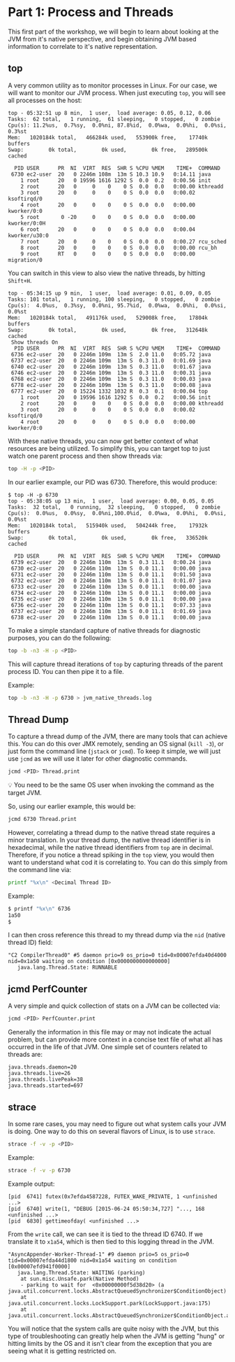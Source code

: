 # Part 1: Process and Threads

This first part of the workshop, we will begin to learn about looking at the JVM from it's native perspective, and begin obtaining JVM based information to correlate to it's native representation.

## top

A very common utility as to monitor processes in Linux. For our case, we will want to monitor our JVM process. When just executing `top`, you will see all processes on the host:

```
top - 05:32:51 up 8 min,  1 user,  load average: 0.05, 0.12, 0.06
Tasks:  62 total,   1 running,  61 sleeping,   0 stopped,   0 zombie
Cpu(s): 11.2%us,  0.7%sy,  0.0%ni, 87.8%id,  0.0%wa,  0.0%hi,  0.0%si,  0.3%st
Mem:   1020184k total,   466284k used,   553900k free,    17740k buffers
Swap:        0k total,        0k used,        0k free,   289500k cached

  PID USER      PR  NI  VIRT  RES  SHR S %CPU %MEM    TIME+  COMMAND
 6730 ec2-user  20   0 2246m 108m  13m S 10.3 10.9   0:14.11 java
    1 root      20   0 19596 1616 1292 S  0.0  0.2   0:00.56 init
    2 root      20   0     0    0    0 S  0.0  0.0   0:00.00 kthreadd
    3 root      20   0     0    0    0 S  0.0  0.0   0:00.02 ksoftirqd/0
    4 root      20   0     0    0    0 S  0.0  0.0   0:00.00 kworker/0:0
    5 root       0 -20     0    0    0 S  0.0  0.0   0:00.00 kworker/0:0H
    6 root      20   0     0    0    0 S  0.0  0.0   0:00.04 kworker/u30:0
    7 root      20   0     0    0    0 S  0.0  0.0   0:00.27 rcu_sched
    8 root      20   0     0    0    0 S  0.0  0.0   0:00.00 rcu_bh
    9 root      RT   0     0    0    0 S  0.0  0.0   0:00.00 migration/0
```

You can switch in this view to also view the native threads, by hitting `Shift+H`.

```
top - 05:34:15 up 9 min,  1 user,  load average: 0.01, 0.09, 0.05
Tasks: 101 total,   1 running, 100 sleeping,   0 stopped,   0 zombie
Cpu(s):  4.0%us,  0.3%sy,  0.0%ni, 95.7%id,  0.0%wa,  0.0%hi,  0.0%si,  0.0%st
Mem:   1020184k total,   491176k used,   529008k free,    17804k buffers
Swap:        0k total,        0k used,        0k free,   312648k cached
 Show threads On
  PID USER      PR  NI  VIRT  RES  SHR S %CPU %MEM    TIME+  COMMAND
 6736 ec2-user  20   0 2246m 109m  13m S  2.0 11.0   0:05.72 java
 6737 ec2-user  20   0 2246m 109m  13m S  0.3 11.0   0:01.69 java
 6740 ec2-user  20   0 2246m 109m  13m S  0.3 11.0   0:01.67 java
 6746 ec2-user  20   0 2246m 109m  13m S  0.3 11.0   0:00.31 java
 6768 ec2-user  20   0 2246m 109m  13m S  0.3 11.0   0:00.03 java
 6778 ec2-user  20   0 2246m 109m  13m S  0.3 11.0   0:00.08 java
 6777 ec2-user  20   0 15224 1332 1032 R  0.3  0.1   0:00.04 top
    1 root      20   0 19596 1616 1292 S  0.0  0.2   0:00.56 init
    2 root      20   0     0    0    0 S  0.0  0.0   0:00.00 kthreadd
    3 root      20   0     0    0    0 S  0.0  0.0   0:00.02 ksoftirqd/0
    4 root      20   0     0    0    0 S  0.0  0.0   0:00.00 kworker/0:0
```

With these native threads, you can now get better context of what resources are being utilized. To simplify this, you can target top to just watch one parent process and then show threads via:

```bash
top -H -p <PID>
```

In our earlier example, our PID was 6730. Therefore, this would produce:

```
$ top -H -p 6730
top - 05:38:05 up 13 min,  1 user,  load average: 0.00, 0.05, 0.05
Tasks:  32 total,   0 running,  32 sleeping,   0 stopped,   0 zombie
Cpu(s):  0.0%us,  0.0%sy,  0.0%ni,100.0%id,  0.0%wa,  0.0%hi,  0.0%si,  0.0%st
Mem:   1020184k total,   515940k used,   504244k free,    17932k buffers
Swap:        0k total,        0k used,        0k free,   336520k cached

  PID USER      PR  NI  VIRT  RES  SHR S %CPU %MEM    TIME+  COMMAND
 6739 ec2-user  20   0 2246m 110m  13m S  0.3 11.1   0:00.24 java
 6730 ec2-user  20   0 2246m 110m  13m S  0.0 11.1   0:00.00 java
 6731 ec2-user  20   0 2246m 110m  13m S  0.0 11.1   0:01.50 java
 6732 ec2-user  20   0 2246m 110m  13m S  0.0 11.1   0:01.07 java
 6733 ec2-user  20   0 2246m 110m  13m S  0.0 11.1   0:00.00 java
 6734 ec2-user  20   0 2246m 110m  13m S  0.0 11.1   0:00.00 java
 6735 ec2-user  20   0 2246m 110m  13m S  0.0 11.1   0:00.00 java
 6736 ec2-user  20   0 2246m 110m  13m S  0.0 11.1   0:07.33 java
 6737 ec2-user  20   0 2246m 110m  13m S  0.0 11.1   0:01.69 java
 6738 ec2-user  20   0 2246m 110m  13m S  0.0 11.1   0:00.00 java
```

To make a simple standard capture of native threads for diagnostic purposes, you can do the following:

```bash
top -b -n3 -H -p <PID>
```

This will capture thread iterations of `top` by capturing threads of the parent process ID. You can then pipe it to a file.

Example:

```bash
top -b -n3 -H -p 6730 > jvm_native_threads.log
```

## Thread Dump

To capture a thread dump of the JVM, there are many tools that can achieve this. You can do this over JMX remotely, sending an OS signal (`kill -3`), or just form the command line (`jstack` or `jcmd`). To keep it simple, we will just use `jcmd` as we will use it later for other diagnostic commands.

```bash
jcmd <PID> Thread.print
```

:bulb: You need to be the same OS user when invoking the command as the target JVM.

So, using our earlier example, this would be:

```bash
jcmd 6730 Thread.print
```

However, correlating a thread dump to the native thread state requires a minor translation. In your thread dump, the native thread identifier is in hexadecimal, while the native thread identifiers from `top` are in decimal. Therefore, if you notice a thread spiking in the `top` view, you would then want to understand what cod it is correlating to. You can do this simply from the command line via:

```bash
printf "%x\n" <Decimal Thread ID>
```

Example:

```bash
$ printf "%x\n" 6736
1a50
$
```

I can then cross reference this thread to my thread dump via the `nid` (native thread ID) field:

```
"C2 CompilerThread0" #5 daemon prio=9 os_prio=0 tid=0x00007efda40d4000 nid=0x1a50 waiting on condition [0x0000000000000000]
   java.lang.Thread.State: RUNNABLE
```

## jcmd PerfCounter

A very simple and quick collection of stats on a JVM can be collected via:

```bash
jcmd <PID> PerfCounter.print
```

Generally the information in this file may or may not indicate the actual problem, but can provide more context in a concise text file of what all has occurred in the life of that JVM. One simple set of counters related to threads are:

```
java.threads.daemon=20
java.threads.live=26
java.threads.livePeak=38
java.threads.started=697
```

## strace

In some rare cases, you may need to figure out what system calls your JVM is doing. One way to do this on several flavors of Linux, is to use `strace`.

```bash
strace -f -v -p <PID>
```

Example:

```bash
strace -f -v -p 6730
```

Example output:

```
[pid  6741] futex(0x7efda4587228, FUTEX_WAKE_PRIVATE, 1 <unfinished ...>
[pid  6740] write(1, "DEBUG [2015-06-24 05:50:34,727] "..., 168 <unfinished ...>
[pid  6830] gettimeofday( <unfinished ...>
```

From the `write` call, we can see it is tied to the thread ID 6740. If we translate it to `x1a54`, which is then tied to this logging thread in the JVM.

```
"AsyncAppender-Worker-Thread-1" #9 daemon prio=5 os_prio=0 tid=0x00007efda44d1800 nid=0x1a54 waiting on condition [0x00007efd941f0000]
   java.lang.Thread.State: WAITING (parking)
	at sun.misc.Unsafe.park(Native Method)
	- parking to wait for  <0x00000000f5d38d20> (a java.util.concurrent.locks.AbstractQueuedSynchronizer$ConditionObject)
	at java.util.concurrent.locks.LockSupport.park(LockSupport.java:175)
	at java.util.concurrent.locks.AbstractQueuedSynchronizer$ConditionObject.await(AbstractQueuedSynchronizer.java:2039)
```

You will notice that the system calls are quite noisy with the JVM, but this type of troubleshooting can greatly help when the JVM is getting "hung" or hitting limits by the OS and it isn't clear from the exception that you are seeing what it is getting restricted on.